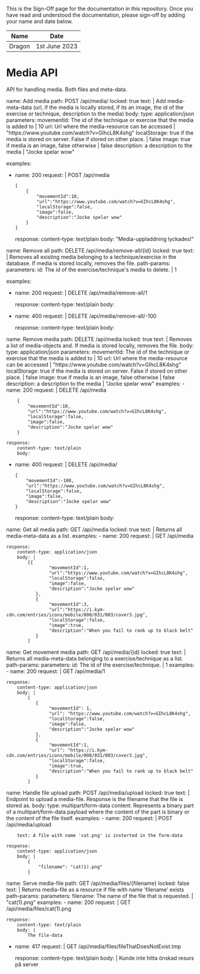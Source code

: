 <!-- sign-off-sheet:start -->
<!-- sign-off-cadence:1 month -->

This is the Sign-Off page for the documentation in this repository. Once you have read
and understood the documentation, please sign-off by adding your name and date below.

| Name          | Date            |
|--|--|
| Dragon      | 1st June 2023   |
<!-- sign-off-sheet:end -->

# Media API

API for handling media. Both files and meta-data.

<!-- write documentation here! -->

<api>
name: Add media 
path: POST /api/media/
locked: true
text: |
    Add media-meta-data (url, if the media is locally stored, if its an image, 
    the id of the exercise or technique, description to the media)
body:
    type: application/json
    parameters:
        movementId: The id of the technique or exercise that the media is added to | 10
        url: Url where the media-resource can be accessed | "https://www.youtube.com/watch?v=GIhcL8K4shg"
        localStorage: true if the media is stored on server. False if stored on other place. | false
        image: true if media is an image, false otherwise | false
        description: a description to the media | "Jocke spelar wow"
        
examples:
  - name: 200
    request: |
        POST /api/media
        
        [
            {
                "movementId":10,
                "url":"https://www.youtube.com/watch?v=GIhcL8K4shg",
                "localStorage":false,
                "image":false,
                "description":"Jocke spelar wow"
            }
        ]
        
    response:
        content-type: text/plain
        body: "Media-uppladdning lyckades!"
</api>


<api>
name: Remove all
path: DELETE /api/media/remove-all/{id}
locked: true
text: |
    Removes all existing media belonging to a technique/exercise in the database. If media is stored locally, removes the file.
path-params:
    parameters:
        id: The id of the exercise/technique's media to delete. | 1

examples:
  - name: 200
    request: |
        DELETE /api/media/remove-all/1

    response:
        content-type: text/plain
        body: 

  - name: 400
    request: |
        DELETE /api/media/remove-all/-100

    response:
      content-type: text/plain
      body:
</api>


<api>
name: Remove media
path: DELETE /api/media
locked: true
text: |
    Removes a list of media-objects and. If media is stored locally, removes the file.
body:
    type: application/json
    parameters:
        movementId: The id of the technique or exercise that the media is added to | 10
        url: Url where the media-resource can be accessed | "https://www.youtube.com/watch?v=GIhcL8K4shg"
        localStorage: true if the media is stored on server. False if stored on other place. | false
        image: true if media is an image, false otherwise | false
        description: a description to the media | "Jocke spelar wow"
examples:
  - name: 200
    request: |
        DELETE /api/media

        {
            "movementId":10,
            "url":"https://www.youtube.com/watch?v=GIhcL8K4shg",
            "localStorage":false,
            "image":false,
            "description":"Jocke spelar wow"
        }

    response:
        content-type: text/plain
        body: 
  
  - name: 400
    request: |
        DELETE /api/media/

        {
            "movementId":-100,
            "url":"https://www.youtube.com/watch?v=GIhcL8K4shg",
            "localStorage":false,
            "image":false,
            "description":"Jocke spelar wow"
        }

    response:
      content-type: text/plain
      body:
</api>


<api>
name: Get all media
path: GET /api/media
locked: true
text: |
    Returns all media-meta-data as a list.
examples:
  - name: 200
    request: | 
        GET /api/media

    response:
        content-type: application/json
        body: |
            [{
                    "movementId":1,
                    "url":"https://www.youtube.com/watch?v=GIhcL8K4shg",
                    "localStorage":false,
                    "image":false,
                    "description":"Jocke spelar wow"
               },
               {
                    "movementId":3,
                    "url":"https://i.kym-cdn.com/entries/icons/mobile/000/031/003/cover3.jpg",
                    "localStorage":false,
                    "image":true,
                    "description":"When you fail to rank up to black belt"
               }
            ]
</api>


<api>
name: Get movement media
path: GET /api/media/{id}
locked: true
text: |
    Returns all media-meta-data belonging to a exercise/technique as a list.
path-params:
    parameters:
        id: The id of the exercise/technique. | 1
examples:
  - name: 200
    request: |
        GET /api/media/1

    response:
        content-type: application/json
        body: |
            [
               {
                    "movementId": 1,
                    "url": "https://www.youtube.com/watch?v=GIhcL8K4shg",
                    "localStorage":false,
                    "image":false,
                    "description":"Jocke spelar wow"
               },
               {
                    "movementId":1,
                    "url": "https://i.kym-cdn.com/entries/icons/mobile/000/031/003/cover3.jpg",
                    "localStorage":false,
                    "image":true,
                    "description":"When you fail to rank up to black belt"
               }
            ]
</api>

<api>
name: Handle file upload
path: POST /api/media/upload
locked: true
text: |
    Endpoint to upload a media-file. Response is the filename that the file is stored as. 
body:
    type: multipart/form-data
    content: Represents a binary part of a multipart/form-data payload where the content of the part is binary or the content of the file itself.
examples:
  - name: 200
    request: |
        POST /api/media/upload

        text: A file with name 'cat.png' is insterted in the form-data

    response:
        content-type: application/json
        body: |
            {
                "filename": "cat(1).png"
            }
</api>


<api>
name: Serve media-file
path: GET /api/media/files/{filename}
locked: false
text: |
    Returns media-file as a resource if file with name 'filename' exists
path-params:
    parameters:
        filename: The name of the file that is requested. | "cat(1).png"
examples:
  - name: 200
    request: | 
        GET /api/media/files/cat(1).png

    response:
        content-type: text/plain
        body: |
            The file-data
  - name: 417
    request: | 
        GET /api/media/files/fileThatDoesNotExist.tmp

    response:
        content-type: text/plain
        body: |
            Kunde inte hitta önskad resurs på server
</api>
